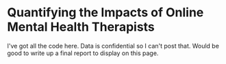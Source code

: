 # Quantifying the Impacts of Online Mental Health Therapists

I've got all the code here. Data is confidential so I can't post that. Would be good to write up a final report to display on this page.

